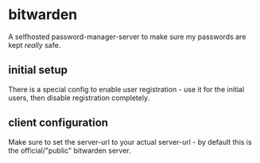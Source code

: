 # bitwarden

A selfhosted password-manager-server to make sure my passwords are kept *really* safe.


## initial setup

There is a special config to enable user registration - use it for the initial users, then disable registration completely.


## client configuration

Make sure to set the server-url to your actual server-url - by default this is the official/"public" bitwarden server.
